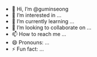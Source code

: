 - 👋 Hi, I’m @guminseong
- 👀 I’m interested in ...
- 🌱 I’m currently learning ...
- 💞️ I’m looking to collaborate on ...
- 📫 How to reach me ...
- 😄 Pronouns: ...
- ⚡ Fun fact: ...

<!---
guminseong/guminseong is a ✨ special ✨ repository because its `README.md` (this file) appears on your GitHub profile.
You can click the Preview link to take a look at your changes.
--->
